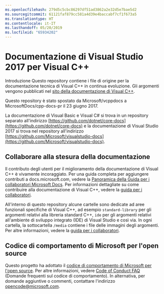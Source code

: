 ```yaml
---
ms.openlocfilehash: 279d5c5cbc86297df51ad3862a2e32d5e7bae5d2
ms.sourcegitcommit: 61121faf879cc581a4d39e4baccabf7cf1f673a5
ms.translationtype: HT
ms.contentlocale: it-IT
ms.lasthandoff: 05/20/2019
ms.locfileid: "65934202"
---
```

# <a name="visual-studio-2017-documentation-for-visual-c"></a>Documentazione di Visual Studio 2017 per Visual C++

Introduzione Questo repository contiene i file di origine per la documentazione tecnica di Visual C++ in continua evoluzione. Gli argomenti vengono pubblicati nel [sito della documentazione di Visual C++](https://docs.microsoft.com/cpp).

Questo repository è stato spostato da Microsoft/vcppdocs a MicrosoftDocs/cpp-docs-pr il 23 giugno 2017.

La documentazione di Visual Basic e Visual C# si trova in un repository separato all'indirizzo [https://github.com/dotnet/core-docs](https://github.com/dotnet/core-docs) e la documentazione di Visual Studio 2017 si trova nel repository all'indirizzo [https://github.com/Microsoft/visualstudio-docs](https://github.com/Microsoft/visualstudio-docs).

## <a name="contributing-to-the-documentation"></a>Collaborare alla stesura della documentazione

Il contributo degli utenti per il miglioramento della documentazione di Visual C++ è vivamente incoraggiato. Per una guida completa per aggiungere contributi a docs.microsoft.com, vedere la [Panoramica della Guida per i collaboratori Microsoft Docs](https://docs.microsoft.com/contribute). Per informazioni dettagliate su come contribuire alla documentazione di Visual C++, vedere la [guida per i collaboratori](CONTRIBUTING.md).

All'interno di questo repository alcune cartelle sono dedicate ad aree funzionali specifiche di Visual C++, ad esempio `standard-library` per gli argomenti relativi alla libreria standard C++, `ide` per gli argomenti relativi all'ambiente di sviluppo integrato (IDE) di Visual Studio e così via. In ogni cartella, la sottocartella `/media` contiene i file delle immagini degli argomenti. Per altre informazioni, vedere la [guida per i collaboratori](CONTRIBUTING.md).

## <a name="microsoft-open-source-code-of-conduct"></a>Codice di comportamento di Microsoft per l'open source

Questo progetto ha adottato il [codice di comportamento di Microsoft per l'open source](https://opensource.microsoft.com/codeofconduct/). Per altre informazioni, vedere [Code of Conduct FAQ](https://opensource.microsoft.com/codeofconduct/faq/) (Domande frequenti sul codice di comportamento). In alternativa, per domande aggiuntive o commenti, contattare l'indirizzo [opencode@microsoft.com](mailto:opencode@microsoft.com).
